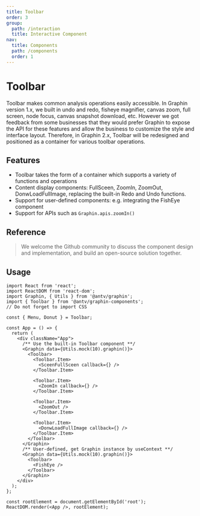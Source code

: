 ```yaml
---
title: Toolbar
order: 3
group:
  path: /interaction
  title: Interactive Component
nav:
  title: Components
  path: /components
  order: 1
---
```


# Toolbar

Toolbar makes common analysis operations easily accessible. In Graphin version 1.x, we built in undo and redo, fisheye magnifier, canvas zoom, full screen, node focus, canvas snapshot download, etc. However we got feedback from some businesses that they would prefer Graphin to expose the API for these features and allow the business to customize the style and interface layout. Therefore, in Graphin 2.x, Toolbar will be redesigned and positioned as a container for various toolbar operations.

## Features

- Toolbar takes the form of a container which supports a variety of functions and operations
- Content display components: FullSceen, ZoomIn, ZoomOut, DonwLoadFullImage, replacing the built-in Redo and Undo functions.
- Support for user-defined components: e.g. integrating the FishEye component
- Support for APIs such as `Graphin.apis.zoomIn()`

## Reference

> We welcome the Github community to discuss the component design and implementation, and build an open-source solution together.

## Usage

```tsx | pure
import React from 'react';
import ReactDOM from 'react-dom';
import Graphin, { Utils } from '@antv/graphin';
import { Toolbar } from '@antv/graphin-components';
// Do not forget to import CSS

const { Menu, Donut } = Toolbar;

const App = () => {
  return (
    <div className="App">
      /** Use the built-in Toolbar component **/
      <Graphin data={Utils.mock(10).graphin()}>
        <Toolbar>
          <Toolbar.Item>
            <SceenFullSceen callback={} />
          </Toolbar.Item>

          <Toolbar.Item>
            <ZoomIn callback={} />
          </Toolbar.Item>

          <Toolbar.Item>
            <ZoomOut />
          </Toolbar.Item>

          <Toolbar.Item>
            <DonwLoadFullImage callback={} />
          </Toolbar.Item>
        </Toolbar>
      </Graphin>
      /** User-defined, get Graphin instance by useContext **/
      <Graphin data={Utils.mock(10).graphin()}>
        <Toolbar>
          <FishEye />
        </Toolbar>
      </Graphin>
    </div>
  );
};

const rootElement = document.getElementById('root');
ReactDOM.render(<App />, rootElement);
```
